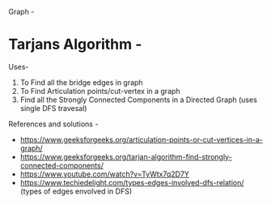 Graph - 

# Tarjans Algorithm - 

Uses- 
1. To Find all the bridge edges in graph
2. To Find Articulation points/cut-vertex in a graph
3. Find all the Strongly Connected Components in a Directed Graph (uses single DFS travesal)

References and solutions - 

* https://www.geeksforgeeks.org/articulation-points-or-cut-vertices-in-a-graph/
* https://www.geeksforgeeks.org/tarjan-algorithm-find-strongly-connected-components/
* https://www.youtube.com/watch?v=TyWtx7q2D7Y
* https://www.techiedelight.com/types-edges-involved-dfs-relation/ (types of edges envolved in DFS)


